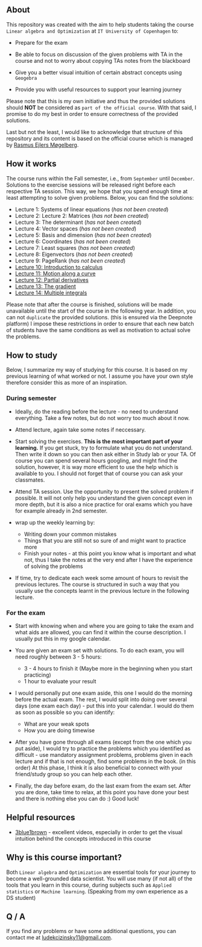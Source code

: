 ## About

This repository was created with the aim to help students taking the course `Linear algebra and Optimization` at `IT University of Copenhagen` to:

- Prepare for the exam

- Be able to focus on discussion of the given problems with TA in the course and not to worry about copying TAs notes from the blackboard

- Give you a better visual intuition of certain abstract concepts using `Geogebra`

- Provide you with useful resources to support your learning journey

Please note that this is my own initiative and thus the provided solutions should **NOT** be considered as `part of the official course`. With that said, I promise to do my best in order to ensure correctness of the provided solutions.

Last but not the least, I would like to acknowledge that structure of this repository and its content is based on the official course which is managed by [Rasmus Ejlers Møgelberg](http://www.itu.dk/~mogel/).

## How it works

The course runs within the Fall semester, i.e., from `September` until `December`. Solutions to the exercise sessions will be released right before each respective TA session. This way, we hope that you spend enough time at least attempting to solve given problems. Below, you can find the solutions:

- Lecture 1: Systems of linear equations (_has not been created_)
- Lecture 2: Lecture 2: Matrices (_has not been created_)
- Lecture 3: The determinant (_has not been created_)
- Lecture 4: Vector spaces (_has not been created_)
- Lecture 5: Basis and dimension (_has not been created_)
- Lecture 6: Coordinates (_has not been created_)
- Lecture 7: Least squares (_has not been created_)
- Lecture 8: Eigenvectors (_has not been created_)
- Lecture 9: PageRank (_has not been created_)
- [Lecture 10: Introduction to calculus](https://deepnote.com/@ludekcizinsky/Lecture-10-Introduction-to-Calculus-sHck_3c4Tcqzgrj2i7SpWw)
- [Lecture 11: Motion along a curve](https://deepnote.com/@ludekcizinsky/Lecture-11-Motion-along-a-curve-fa0E8YWMQHqYq_YpxTNJNQ)
- [Lecture 12: Partial derivatives](https://deepnote.com/@ludekcizinsky/Lecture-12-Partial-derivatives-L_zbQhktT9KLNxrezfmZDw)
- [Lecture 13: The gradient](https://deepnote.com/@ludekcizinsky/Lecture-13-Gradient-Dy372wTwTZibtTsVA9FyfQ)
- [Lecture 14: Multiple integrals](https://deepnote.com/@ludekcizinsky/Lecture-14-Multiple-integrals-zxT-_po3SceTyLbl2mmsVQ)

Please note that after the course is finished, solutions will be made unavailable until the start of the course in the following year. In addition, you can not `duplicate` the provided solutions. (this is ensured via the Deepnote platform) I impose these restrictions in order to ensure that each new batch of students have the same conditions as well as motivation to actual solve the problems.

## How to study

Below, I summarize my way of studying for this course. It is based on my previous learning of what worked or not. I assume you have your own style therefore consider this as more of an inspiration.

### During semester

- Ideally, do the reading before the lecture - no need to understand everything. Take a few notes, but do not worry too much about it now.
- Attend lecture, again take some notes if neccessary.
- Start solving the exercises. **This is the most important part of your learning.** If you get stuck, try to formulate what you do not understand. Then write it down so you can then ask either in Study lab or your TA. Of course you can spend several hours googling, and might find the solution, however, it is way more efficient to use the help which is available to you. I should not forget that of course you can ask your classmates.
- Attend TA session. Use the opportunity to present the solved problem if possible. It will not only help you understand the given concept even in more depth, but it is also a nice practice for oral exams which you have for example already in 2nd semester.
- wrap up the weekly learning by:

  - Writing down your common mistakes
  - Things that you are still not so sure of and might want to practice more
  - Finish your notes - at this point you know what is important and what not, thus I take the notes at the very end after I have the experience of solving the problems

- If time, try to dedicate each week some amount of hours to revisit the previous lectures. The course is structured in such a way that you usually use the concepts learnt in the previous lecture in the following lecture.

### For the exam

- Start with knowing when and where you are going to take the exam and what aids are allowed, you can find it within the course description. I usually put this in my google calendar.

- You are given an exam set with solutions. To do each exam, you will need roughly between 3 - 5 hours:

  - 3 - 4 hours to finish it (Maybe more in the beginning when you start practicing)
  - 1 hour to evaluate your result

- I would personally put one exam aside, this one I would do the morning before the actual exam. The rest, I would split into doing over several days (one exam each day) - put this into your calendar. I would do them as soon as possible so you can identify:

  - What are your weak spots
  - How you are doing timewise

- After you have gone through all exams (except from the one which you put aside), I would try to practice the problems which you identified as difficult - use mandatory assignment problems, problems given in each lecture and if that is not enough, find some problems in the book. (in this order) At this phase, I think it is also beneficial to connect with your friend/study group so you can help each other.

- Finally, the day before exam, do the last exam from the exam set. After you are done, take time to relax, at this point you have done your best and there is nothing else you can do :) Good luck!

## Helpful resources

- [3blue1brown](https://www.3blue1brown.com/#lessons) - excellent videos, especially in order to get the visual intuition behind the concepts introduced in this course

## Why is this course important?

Both `Linear algebra` and `Optimization` are essential tools for your journey to become a well-grounded data scientist. You will use many (if not all) of the tools that you learn in this course, during subjects such as `Applied statistics` or `Machine learning`. (Speaking from my own experience as a DS student)

## Q / A

If you find any problems or have some additional questions, you can contact me at ludekcizinsky11@gmail.com.
